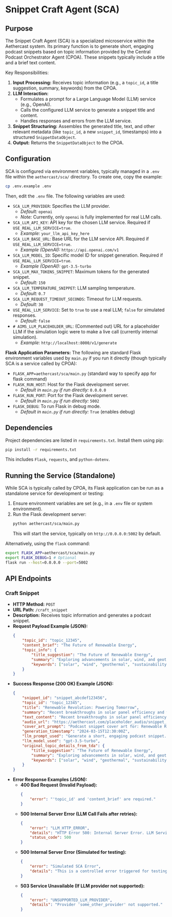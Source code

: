 # Snippet Craft Agent (SCA)

## Purpose

The Snippet Craft Agent (SCA) is a specialized microservice within the Aethercast system. Its primary function is to generate short, engaging podcast snippets based on topic information provided by the Central Podcast Orchestrator Agent (CPOA). These snippets typically include a title and a brief text content.

Key Responsibilities:

1.  **Input Processing:** Receives topic information (e.g., a `topic_id`, a title suggestion, summary, keywords) from the CPOA.
2.  **LLM Interaction:**
    *   Formulates a prompt for a Large Language Model (LLM) service (e.g., OpenAI).
    *   Calls the configured LLM service to generate a snippet title and content.
    *   Handles responses and errors from the LLM service.
3.  **Snippet Structuring:** Assembles the generated title, text, and other relevant metadata (like `topic_id`, a new `snippet_id`, timestamps) into a structured `SnippetDataObject`.
4.  **Output:** Returns the `SnippetDataObject` to the CPOA.

## Configuration

SCA is configured via environment variables, typically managed in a `.env` file within the `aethercast/sca/` directory. To create one, copy the example:

```bash
cp .env.example .env
```

Then, edit the `.env` file. The following variables are used:

-   `SCA_LLM_PROVIDER`: Specifies the LLM provider.
    -   *Default:* `openai`
    -   *Note:* Currently, only `openai` is fully implemented for real LLM calls.
-   `SCA_LLM_API_KEY`: API key for the chosen LLM service. Required if `USE_REAL_LLM_SERVICE=true`.
    -   *Example:* `your_llm_api_key_here`
-   `SCA_LLM_BASE_URL`: Base URL for the LLM service API. Required if `USE_REAL_LLM_SERVICE=true`.
    -   *Example (OpenAI):* `https://api.openai.com/v1`
-   `SCA_LLM_MODEL_ID`: Specific model ID for snippet generation. Required if `USE_REAL_LLM_SERVICE=true`.
    -   *Example (OpenAI):* `gpt-3.5-turbo`
-   `SCA_LLM_MAX_TOKENS_SNIPPET`: Maximum tokens for the generated snippet.
    -   *Default:* `150`
-   `SCA_LLM_TEMPERATURE_SNIPPET`: LLM sampling temperature.
    -   *Default:* `0.7`
-   `SCA_LLM_REQUEST_TIMEOUT_SECONDS`: Timeout for LLM requests.
    -   *Default:* `30`
-   `USE_REAL_LLM_SERVICE`: Set to `true` to use a real LLM; `false` for simulated responses.
    -   *Default:* `false`
-   `# AIMS_LLM_PLACEHOLDER_URL`: (Commented out) URL for a placeholder LLM if the simulation logic were to make a live call (currently internal simulation).
    -   *Example:* `http://localhost:8000/v1/generate`

**Flask Application Parameters:**
The following are standard Flask environment variables used by `main.py` if you run it directly (though typically SCA is a service called by CPOA):
-   `FLASK_APP=aethercast/sca/main.py` (standard way to specify app for flask command)
-   `FLASK_RUN_HOST`: Host for the Flask development server.
    -   *Default in `main.py` if run directly:* `0.0.0.0`
-   `FLASK_RUN_PORT`: Port for the Flask development server.
    -   *Default in `main.py` if run directly:* `5002`
-   `FLASK_DEBUG`: To run Flask in debug mode.
    -   *Default in `main.py` if run directly:* `True` (enables debug)

## Dependencies

Project dependencies are listed in `requirements.txt`. Install them using pip:

```bash
pip install -r requirements.txt
```
This includes `Flask`, `requests`, and `python-dotenv`.

## Running the Service (Standalone)

While SCA is typically called by CPOA, its Flask application can be run as a standalone service for development or testing:

1.  Ensure environment variables are set (e.g., in a `.env` file or system environment).
2.  Run the Flask development server:
    ```bash
    python aethercast/sca/main.py
    ```
    This will start the service, typically on `http://0.0.0.0:5002` by default.

Alternatively, using the `flask` command:
```bash
export FLASK_APP=aethercast/sca/main.py
export FLASK_DEBUG=1 # Optional
flask run --host=0.0.0.0 --port=5002
```

## API Endpoints

### Craft Snippet

-   **HTTP Method:** `POST`
-   **URL Path:** `/craft_snippet`
-   **Description:** Receives topic information and generates a podcast snippet.
-   **Request Payload Example (JSON):**
    ```json
    {
        "topic_id": "topic_12345",
        "content_brief": "The Future of Renewable Energy",
        "topic_info": {
            "title_suggestion": "The Future of Renewable Energy",
            "summary": "Exploring advancements in solar, wind, and geothermal power.",
            "keywords": ["solar", "wind", "geothermal", "sustainability"]
        }
    }
    ```
-   **Success Response (200 OK) Example (JSON):**
    ```json
    {
        "snippet_id": "snippet_abcdef123456",
        "topic_id": "topic_12345",
        "title": "Renewable Revolution: Powering Tomorrow",
        "summary": "Recent breakthroughs in solar panel efficiency and wind turbine design are making renewable energy more affordable and accessible than ever before, paving the way for a cleaner future.",
        "text_content": "Recent breakthroughs in solar panel efficiency and wind turbine design are making renewable energy more affordable and accessible than ever before, paving the way for a cleaner future.",
        "audio_url": "https://aethercast.com/placeholder_audio/snippet_abcdef123456.mp3",
        "cover_art_prompt": "Podcast snippet cover art for: Renewable Revolution: Powering Tomorrow",
        "generation_timestamp": "2024-03-15T12:30:00Z",
        "llm_prompt_used": "Generate a short, engaging podcast snippet...",
        "llm_model_used": "gpt-3.5-turbo",
        "original_topic_details_from_tda": {
            "title_suggestion": "The Future of Renewable Energy",
            "summary": "Exploring advancements in solar, wind, and geothermal power.",
            "keywords": ["solar", "wind", "geothermal", "sustainability"]
        }
    }
    ```
-   **Error Response Examples (JSON):**
    -   **400 Bad Request (Invalid Payload):**
        ```json
        {
            "error": "'topic_id' and 'content_brief' are required."
        }
        ```
    -   **500 Internal Server Error (LLM Call Fails after retries):**
        ```json
        {
            "error": "LLM_HTTP_ERROR",
            "details": "HTTP Error 500: Internal Server Error. LLM Service Msg: {...}",
            "status_code": 500
        }
        ```
    -   **500 Internal Server Error (Simulated for testing):**
        ```json
        {
            "error": "Simulated SCA Error",
            "details": "This is a controlled error triggered for testing purposes in SnippetCraftAgent."
        }
        ```
    -   **503 Service Unavailable (If LLM provider not supported):**
        ```json
        {
            "error": "UNSUPPORTED_LLM_PROVIDER",
            "details": "Provider 'some_other_provider' not supported."
        }
        ```
